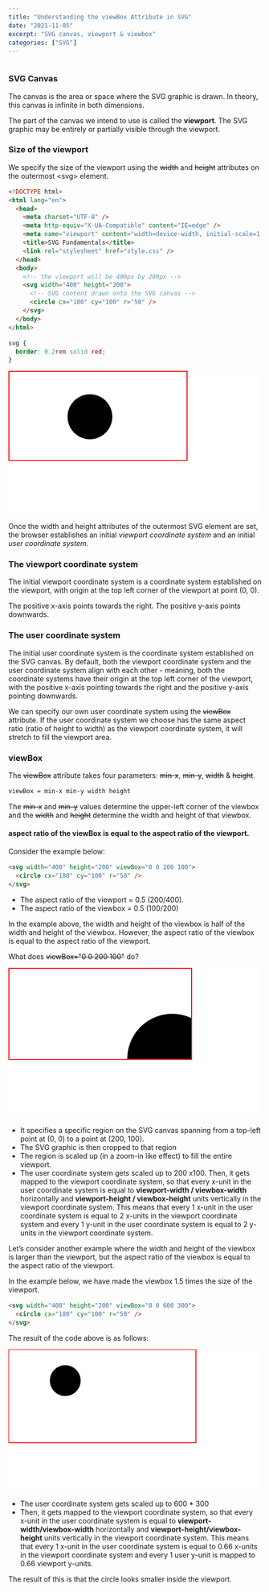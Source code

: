 ```yaml
---
title: "Understanding the viewBox Attribute in SVG"
date: "2021-11-05"
excerpt: "SVG canvas, viewport & viewbox"
categories: ["SVG"]
---
```


```toc

```

### SVG Canvas

The canvas is the area or space where the SVG graphic is drawn. In theory, this canvas is infinite in both dimensions.

The part of the canvas we intend to use is called the **viewport**. The SVG graphic may be entirely or partially visible through the viewport.

### Size of the viewport

We specify the size of the viewport using the ~~width~~ and ~~height~~ attributes on the outermost \<svg> element.

```html {numberLines, 12-15}
<!DOCTYPE html>
<html lang="en">
  <head>
    <meta charset="UTF-8" />
    <meta http-equiv="X-UA-Compatible" content="IE=edge" />
    <meta name="viewport" content="width=device-width, initial-scale=1.0" />
    <title>SVG Fundamentals</title>
    <link rel="stylesheet" href="style.css" />
  </head>
  <body>
    <!-- the viewport will be 400px by 200px -->
    <svg width="400" height="200">
      <!-- SVG content drawn onto the SVG canvas -->
      <circle cx="180" cy="100" r="50" />
    </svg>
  </body>
</html>
```

```css {numberLines}
svg {
  border: 0.2rem solid red;
}
```

![Circle SVG](../images/circle/circle.png)

Once the width and height attributes of the outermost SVG element are set, the browser establishes an initial _viewport coordinate system_ and an initial _user coordinate system_.

### The viewport coordinate system

The initial viewport coordinate system is a coordinate system established on the viewport, with origin at the top left corner of the viewport at point (0, 0).

The positive x-axis points towards the right. The positive y-axis points downwards.

### The user coordinate system

The initial user coordinate system is the coordinate system established on the SVG canvas. By default, both the viewport coordinate system and the user coordinate system align with each other - meaning, both the coordinate systems have their origin at the top left corner of the viewport, with the positive x-axis pointing towards the right and the positive y-axis pointing downwards.

We can specify our own user coordinate system using the ~~viewBox~~ attribute. If the user coordinate system we choose has the same aspect ratio (ratio of height to width) as the viewport coordinate system, it will stretch to fill the viewport area.

### viewBox

The ~~viewBox~~ attribute takes four parameters: ~~min-x~~, ~~min-y~~, ~~width~~ & ~~height~~.

```sh
viewBox = min-x min-y width height
```

The ~~min-x~~ and ~~min-y~~ values determine the upper-left corner of the viewbox and the ~~width~~ and ~~height~~ determine the width and height of that viewbox.

#### aspect ratio of the viewBox is equal to the aspect ratio of the viewport.

Consider the example below:

```html {numberLines}
<svg width="400" height="200" viewBox="0 0 200 100">
  <circle cx="180" cy="100" r="50" />
</svg>
```

- The aspect ratio of the viewport = 0.5 (200/400).
- The aspect ratio of the viewbox = 0.5 (100/200)

In the example above, the width and height of the viewbox is half of the width and height of the viewbox. However, the aspect ratio of the viewbox is equal to the aspect ratio of the viewport.

What does ~~viewBox="0 0 200 100"~~ do?

![viewbox](../images/circle/viewboxZoomin.png)

- It specifies a specific region on the SVG canvas spanning from a top-left point at (0, 0) to a point at (200, 100).
- The SVG graphic is then cropped to that region
- The region is scaled up (in a zoom-in like effect) to fill the entire viewport.
- The user coordinate system gets scaled up to 200 x100. Then, it gets mapped to the viewport coordinate system, so that every x-unit in the user coordinate system is equal to **viewport-width / viewbox-width** horizontally and **viewport-height / viewbox-height** units vertically in the viewport coordinate system. This means that every 1 x-unit in the user coordinate system is equal to 2 x-units in the viewport coordinate system and every 1 y-unit in the user coordinate system is equal to 2 y-units in the viewport coordinate system.

Let’s consider another example where the width and height of the viewbox is larger than the viewport, but the aspect ratio of the viewbox is equal to the aspect ratio of the viewport.

In the example below, we have made the viewbox 1.5 times the size of the viewport.

```html {numberLines}
<svg width="400" height="200" viewBox="0 0 600 300">
  <circle cx="180" cy="100" r="50" />
</svg>
```

The result of the code above is as follows:

![viewbox](../images/circle/viewboxZoomout.png)

- The user coordinate system gets scaled up to 600 \* 300
- Then, it gets mapped to the viewport coordinate system, so that every x-unit in the user coordinate system is equal to **viewport-width/viewbox-width** horizontally and **viewport-height/viewbox-height** units vertically in the viewport coordinate system. This means that every 1 x-unit in the user coordinate system is equal to 0.66 x-units in the viewport coordinate system and every 1 user y-unit is mapped to 0.66 viewport y-units.

The result of this is that the circle looks smaller inside the viewport.

